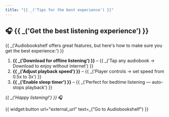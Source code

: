 ```yaml
---
title: "{{ _('Tips for the best experience') }}"
---
```


## 🎧 {{ _('Get the best listening experience') }}

{{ _('Audiobookshelf offers great features, but here\'s how to make sure you get the best experience:') }}

1. **{{ _('Download for offline listening') }}** – {{ _('Tap any audiobook → Download to enjoy without internet') }}
2. **{{ _('Adjust playback speed') }}** – {{ _('Player controls → set speed from 0.5x to 3x') }}
3. **{{ _('Enable sleep timer') }}** – {{ _('Perfect for bedtime listening — auto-stops playback') }}

*{{ _('Happy listening!') }}* 🎧



{{ widget:button url="external_url" text=_("Go to Audiobookshelf") }}
